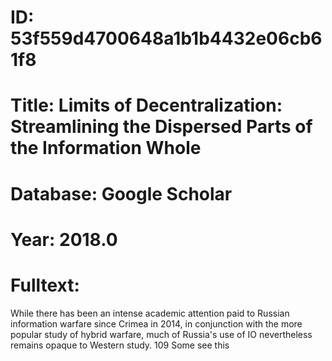 # ID: 53f559d4700648a1b1b4432e06cb61f8
# Title: Limits of Decentralization: Streamlining the Dispersed Parts of the Information Whole
# Database: Google Scholar
# Year: 2018.0
# Fulltext:
While there has been an intense academic attention paid to Russian information warfare since Crimea in 2014, in conjunction with the more popular study of hybrid warfare, much of Russia's use of IO nevertheless remains opaque to Western study.
109 Some see this
